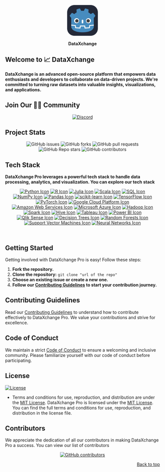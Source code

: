 <div align="center">
  <img src="https://github.com/tandpfun/skill-icons/blob/main/icons/Godot-Dark.svg" alt="Dataset Icon" width="100" height="100" />
  <p style="font-weight: bold;">DataXchange</p>
</div>

## Welcome to 📈 DataXchange

<strong> DataXchange is an advanced open-source platform that empowers data enthusiasts and developers to collaborate on data-driven projects. We're committed to turning raw datasets into valuable insights, visualizations, and applications.  </strong>

## Join Our 🤹🏽 Community

<p align="center">
  <a href="https://discord.gg/">
    <img src="https://img.shields.io/badge/Join%20Us%20on%20Discord-%235865F2.svg?style=for-the-badge&logo=discord&logoColor=white" alt="Discord" />
  </a>
</p>

## Project Stats

<p align="center">
  <img src="https://img.shields.io/github/issues/rajatnai49/demo?style=for-the-badge" alt="GitHub issues" />
  <img src="https://img.shields.io/github/forks/rajatnai49/demo?style=for-the-badge" alt="GitHub forks" />
  <img src="https://img.shields.io/github/issues-pr/rajatnai49/demo?style=for-the-badge" alt="GitHub pull requests" />
  <img src="https://img.shields.io/github/stars/rajatnai49/demo?style=for-the-badge" alt="GitHub Repo stars" />
  <img src="https://img.shields.io/github/contributors/rajatnai49/demo?style=for-the-badge" alt="GitHub contributors" />
</p>

## Tech Stack

<strong>
DataXchange Pro leverages a powerful tech stack to handle data processing, analytics, and visualization. You can explore our tech stack 
</strong>

<br>
</div>
<center>
<p>
  
<div align="center">
  <a href="https://www.python.org/"><img src="https://img.shields.io/badge/Python-blue.svg" alt="Python Icon"></a>
  <a href="https://www.r-project.org/"><img src="https://img.shields.io/badge/R-green.svg" alt="R Icon"></a>
  <a href="https://julialang.org/"><img src="https://img.shields.io/badge/Julia-red.svg" alt="Julia Icon"></a>
  <a href="https://www.scala-lang.org/"><img src="https://img.shields.io/badge/Scala-yellow.svg" alt="Scala Icon"></a>
  <a href="https://www.sql.org/"><img src="https://img.shields.io/badge/SQL-purple.svg" alt="SQL Icon"></a>
  <a href="https://numpy.org/"><img src="https://img.shields.io/badge/NumPy-orange.svg" alt="NumPy Icon"></a>
  <a href="https://pandas.pydata.org/"><img src="https://img.shields.io/badge/Pandas-lightblue.svg" alt="Pandas Icon"></a>
  <a href="https://scikit-learn.org/"><img src="https://img.shields.io/badge/scikit-learn-yellowgreen.svg" alt="scikit-learn Icon"></a>
  <a href="https://www.tensorflow.org/"><img src="https://img.shields.io/badge/TensorFlow-orange.svg" alt="TensorFlow Icon"></a>
  <a href="https://pytorch.org/"><img src="https://img.shields.io/badge/PyTorch-red.svg" alt="PyTorch Icon"></a>
  <a href="https://cloud.google.com/"><img src="https://img.shields.io/badge/Google%20Cloud%20Platform-blue.svg" alt="Google Cloud Platform Icon"></a>
  <a href="https://aws.amazon.com/"><img src="https://img.shields.io/badge/Amazon%20Web%20Services-orange.svg" alt="Amazon Web Services Icon"></a>
  <a href="https://azure.microsoft.com/"><img src="https://img.shields.io/badge/Microsoft%20Azure-blue.svg" alt="Microsoft Azure Icon"></a>
  <a href="https://hadoop.apache.org/"><img src="https://img.shields.io/badge/Hadoop-yellow.svg" alt="Hadoop Icon"></a>
  <a href="https://spark.apache.org/"><img src="https://img.shields.io/badge/Spark-yellow.svg" alt="Spark Icon"></a>
  <a href="https://hive.apache.org/"><img src="https://img.shields.io/badge/Hive-lightorange.svg" alt="Hive Icon"></a>
  <a href="https://www.tableau.com/"><img src="https://img.shields.io/badge/Tableau-blue.svg" alt="Tableau Icon"></a>
  <a href="https://powerbi.microsoft.com/"><img src="https://img.shields.io/badge/Power%20BI-green.svg" alt="Power BI Icon"></a>
  <a href="https://www.qlik.com/"><img src="https://img.shields.io/badge/Qlik%20Sense-blue.svg" alt="Qlik Sense Icon"></a>
  <a href="https://en.wikipedia.org/wiki/Decision_tree_learning"><img src="https://img.shields.io/badge/Decision%20Trees-green.svg" alt="Decision Trees Icon"></a>
  <a href="https://en.wikipedia.org/wiki/Random_forest"><img src="https://img.shields.io/badge/Random%20Forests-lightgreen.svg" alt="Random Forests Icon"></a>
  <a href="https://en.wikipedia.org/wiki/Support_vector_machine"><img src="https://img.shields.io/badge/Support%20Vector%20Machines-yellow.svg" alt="Support Vector Machines Icon"></a>
  <a href="https://en.wikipedia.org/wiki/Artificial_neural_network"><img src="https://img.shields.io/badge/Neural%20Networks-red.svg" alt="Neural Networks Icon"></a>
</div>

  
</p>
</center>
<br>

## Getting Started

Getting involved with DataXchange Pro is easy! Follow these steps:

1. **Fork the repository.**
2. **Clone the repository:** `git clone "url of the repo"`
3. **Choose an existing issue or create a new one.**
4. **Follow our [Contributing Guidelines](./.github/CONTRIBUTING_GUIDELINE.md) to start your contribution journey.**

## Contributing Guidelines

Read our [Contributing Guidelines](./.github/CONTRIBUTING_GUIDELINE.md) to understand how to contribute effectively to DataXchange Pro. We value your contributions and strive for excellence.

## Code of Conduct

We maintain a strict [Code of Conduct](./.github/CODE_OF_CONDUCT.md) to ensure a welcoming and inclusive community. Please familiarize yourself with our code of conduct before participating.

## License
 [![License](https://img.shields.io/badge/License-MIT-blue.svg)](https://opensource.org/licenses/MIT)
- Terms and conditions for use, reproduction, and distribution are under the [MIT License](https://opensource.org/licenses/MIT).
DataXchange Pro is licensed under the [MIT License](https://opensource.org/licenses/MIT). You can find the full terms and conditions for use, reproduction, and distribution in the license file.
## Contributors

We appreciate the dedication of all our contributors in making DataXchange Pro a success. You can view our list of contributors 
<center>
<a href="https://github.com/rajatnai49/demo/graphs/contributors">
  <img src="https://img.shields.io/github/contributors/rajatnai49/demo?style=for-the-badge" alt="GitHub contributors" />
</a>
</center>

<p align="right"><a href="#top">Back to top</a></p>

